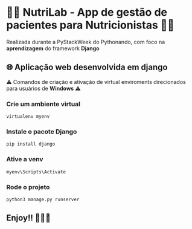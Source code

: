 # :woman_health_worker: NutriLab - App de gestão de pacientes para Nutricionistas :man_health_worker:

 Realizada durante a PyStackWeek do Pythonando, com foco na __aprendizagem__ do framework **Django**
 
 ## :globe_with_meridians: Aplicação web desenvolvida em django
 :warning: Comandos de criação e ativação de virtual enviroments direcionados para usuários de **Windows** :warning:
### Crie um ambiente virtual
```
virtualenv myenv 
```
### Instale o pacote Django
```
pip install django
```
### Ative a venv
```
myenv\Scripts\Activate
```
### Rode o projeto
```
python3 manage.py runserver
```
## Enjoy!! :snake::snake::snake:
